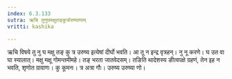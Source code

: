 ```yaml
---
index: 6.3.133
sutra: ऋचि तुनुघमक्षुतङ्कुत्रोरुष्याणाम्
vritti: kashika

---
```

ऋचि विषये तु नु घ मक्षु तङ् कु त्र उरुष्य इत्येषां दीर्घो भवति। आ तू न इन्द्र वृत्रहन्। नु नू करणे। घ उत वा घा स्यालात्। मक्षु मक्षू गोमन्तमीमहे। तङ् भरता जातवेदसम्। तङिति थादेशस्य ङीत्वपक्षे ग्रहणं, तेन इह न भवति, शृणोत ग्रावाणः। कु कूमनः। त्र अत्रा गौः। उरुष्य उरुष्या णो।